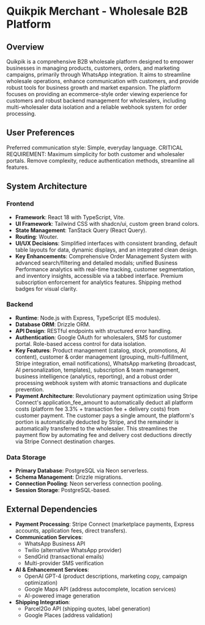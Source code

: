 # Quikpik Merchant - Wholesale B2B Platform

## Overview
Quikpik is a comprehensive B2B wholesale platform designed to empower businesses in managing products, customers, orders, and marketing campaigns, primarily through WhatsApp integration. It aims to streamline wholesale operations, enhance communication with customers, and provide robust tools for business growth and market expansion. The platform focuses on providing an ecommerce-style order viewing experience for customers and robust backend management for wholesalers, including multi-wholesaler data isolation and a reliable webhook system for order processing.

## User Preferences
Preferred communication style: Simple, everyday language.
CRITICAL REQUIREMENT: Maximum simplicity for both customer and wholesaler portals. Remove complexity, reduce authentication methods, streamline all features.

## System Architecture
### Frontend
- **Framework**: React 18 with TypeScript, Vite.
- **UI Framework**: Tailwind CSS with shadcn/ui, custom green brand colors.
- **State Management**: TanStack Query (React Query).
- **Routing**: Wouter.
- **UI/UX Decisions**: Simplified interfaces with consistent branding, default table layouts for data, dynamic displays, and an integrated clean design.
- **Key Enhancements**: Comprehensive Order Management System with advanced search/filtering and detailed modals; unified Business Performance analytics with real-time tracking, customer segmentation, and inventory insights, accessible via a tabbed interface. Premium subscription enforcement for analytics features. Shipping method badges for visual clarity.

### Backend
- **Runtime**: Node.js with Express, TypeScript (ES modules).
- **Database ORM**: Drizzle ORM.
- **API Design**: RESTful endpoints with structured error handling.
- **Authentication**: Google OAuth for wholesalers, SMS for customer portal. Role-based access control for data isolation.
- **Key Features**: Product management (catalog, stock, promotions, AI content), customer & order management (grouping, multi-fulfillment, Stripe integration, email notifications), WhatsApp marketing (broadcast, AI personalization, templates), subscription & team management, business intelligence (analytics, reporting), and a robust order processing webhook system with atomic transactions and duplicate prevention.
- **Payment Architecture**: Revolutionary payment optimization using Stripe Connect's application_fee_amount to automatically deduct all platform costs (platform fee 3.3% + transaction fee + delivery costs) from customer payment. The customer pays a single amount, the platform's portion is automatically deducted by Stripe, and the remainder is automatically transferred to the wholesaler. This streamlines the payment flow by automating fee and delivery cost deductions directly via Stripe Connect destination charges.

### Data Storage
- **Primary Database**: PostgreSQL via Neon serverless.
- **Schema Management**: Drizzle migrations.
- **Connection Pooling**: Neon serverless connection pooling.
- **Session Storage**: PostgreSQL-based.

## External Dependencies
- **Payment Processing**: Stripe Connect (marketplace payments, Express accounts, application fees, direct transfers).
- **Communication Services**:
    - WhatsApp Business API
    - Twilio (alternative WhatsApp provider)
    - SendGrid (transactional emails)
    - Multi-provider SMS verification
- **AI & Enhancement Services**:
    - OpenAI GPT-4 (product descriptions, marketing copy, campaign optimization)
    - Google Maps API (address autocomplete, location services)
    - AI-powered image generation
- **Shipping Integration**:
    - Parcel2Go API (shipping quotes, label generation)
    - Google Places (address validation)